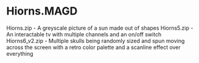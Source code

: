 # Hiorns.MAGD
Hiorns.zip - A greyscale picture of a sun made out of shapes
Hiorns5.zip - An interactable tv with multiple channels and an on/off switch
Hiorns6_v2.zip - Multiple skulls being randomly sized and spun moving across the screen with a retro color palette and a scanline effect over everything

